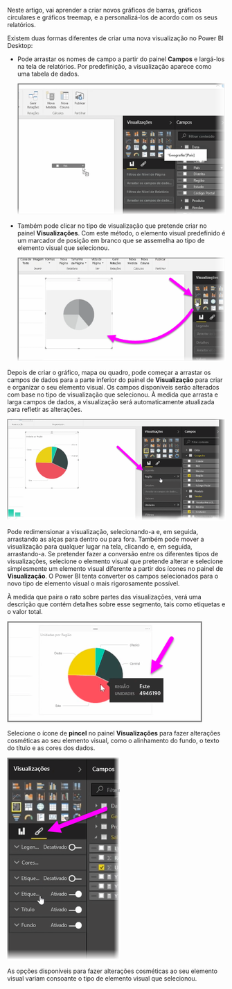 Neste artigo, vai aprender a criar novos gráficos de barras, gráficos circulares e gráficos treemap, e a personalizá-los de acordo com os seus relatórios.

Existem duas formas diferentes de criar uma nova visualização no Power BI Desktop:

* Pode arrastar os nomes de campo a partir do painel **Campos** e largá-los na tela de relatórios. Por predefinição, a visualização aparece como uma tabela de dados.
  
  ![](media/3-2-create-customize-simple-visualizations/3-2_1.png)
* Também pode clicar no tipo de visualização que pretende criar no painel **Visualizações**. Com este método, o elemento visual predefinido é um marcador de posição em branco que se assemelha ao tipo de elemento visual que selecionou.
  
  ![](media/3-2-create-customize-simple-visualizations/3-2_2.png)

Depois de criar o gráfico, mapa ou quadro, pode começar a arrastar os campos de dados para a parte inferior do painel de **Visualização** para criar e organizar o seu elemento visual. Os campos disponíveis serão alterados com base no tipo de visualização que selecionou. À medida que arrasta e larga campos de dados, a visualização será automaticamente atualizada para refletir as alterações.

![](media/3-2-create-customize-simple-visualizations/3-2_3.png)

Pode redimensionar a visualização, selecionando-a e, em seguida, arrastando as alças para dentro ou para fora. Também pode mover a visualização para qualquer lugar na tela, clicando e, em seguida, arrastando-a. Se pretender fazer a conversão entre os diferentes tipos de visualizações, selecione o elemento visual que pretende alterar e selecione simplesmente um elemento visual diferente a partir dos ícones no painel de **Visualização**. O Power BI tenta converter os campos selecionados para o novo tipo de elemento visual o mais rigorosamente possível.

À medida que paira o rato sobre partes das visualizações, verá uma descrição que contém detalhes sobre esse segmento, tais como etiquetas e o valor total.

![](media/3-2-create-customize-simple-visualizations/3-2_4.png)

Selecione o ícone de **pincel** no painel **Visualizações** para fazer alterações cosméticas ao seu elemento visual, como o alinhamento do fundo, o texto do título e as cores dos dados.

![](media/3-2-create-customize-simple-visualizations/3-2_5.png)

As opções disponíveis para fazer alterações cosméticas ao seu elemento visual variam consoante o tipo de elemento visual que selecionou.

